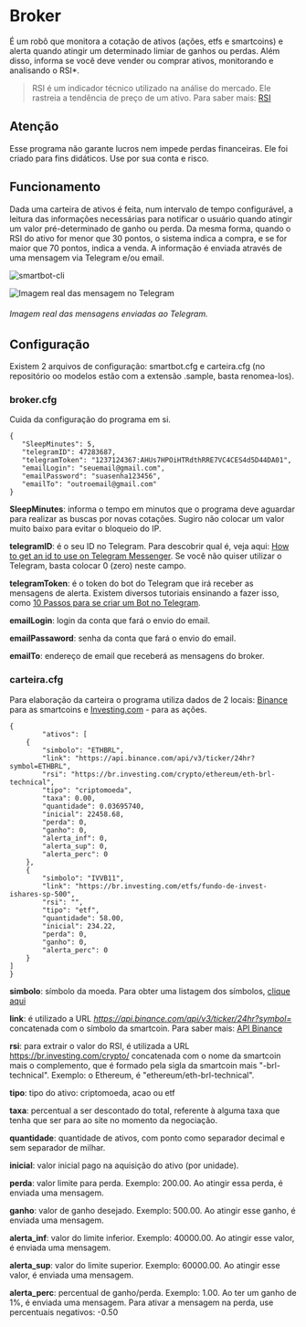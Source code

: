 # Broker
É um robô que monitora a cotação de ativos (ações, etfs e smartcoins) e alerta quando 
atingir um determinado limiar de ganhos ou perdas.  Além disso, informa se você deve 
vender ou comprar ativos, monitorando e analisando o RSI*.

> RSI é um indicador técnico utilizado na análise do mercado. Ele rastreia a tendência de 
> preço de um ativo. Para saber mais: [RSI](https://www.suno.com.br/artigos/rsi/)

## Atenção
Esse programa não garante lucros nem impede perdas financeiras. Ele foi criado para fins
didáticos. Use por sua conta e risco.

## Funcionamento
Dada uma carteira de ativos é feita, num intervalo de tempo configurável, a leitura das 
informações necessárias para notificar o usuário quando atingir um valor pré-determinado de 
ganho ou perda. Da mesma forma, quando o RSI do ativo for menor que 30 pontos, o sistema 
indica a compra, e se for maior que 70 pontos, indica a venda. A informação é enviada através
de uma mensagem via Telegram e/ou email.

![smartbot-cli](https://user-images.githubusercontent.com/12521070/190633097-2381e834-1fff-46c2-97fa-53ff3fb54f22.png)

![Imagem real das mensagem no Telegram](https://user-images.githubusercontent.com/12521070/190629524-eb12384a-a7c5-46b5-a2ea-a677533d1ab7.jpg)

###### Imagem real das mensagens enviadas ao Telegram.


## Configuração
Existem 2 arquivos de configuração: smartbot.cfg e carteira.cfg (no repositório oo modelos 
estão com a extensão .sample, basta renomea-los).

### broker.cfg
Cuida da configuração do programa em si.

    {  
       "SleepMinutes": 5,  
       "telegramID": 47283687,  
       "telegramToken": "1237124367:AHUs7HPOiHTRdthRRE7VC4CES4d5D44DA01",  
       "emailLogin": "seuemail@gmail.com",  
       "emailPassword": "suasenha123456",  
       "emailTo": "outroemail@gmail.com"  
    }
**SleepMinutes**: informa o tempo em minutos que o programa deve aguardar para realizar as
buscas por novas cotações. Sugiro não colocar um valor muito baixo para evitar o bloqueio 
do IP.

**telegramID**: é o seu ID no Telegram. Para descobrir qual é, veja aqui:
[How to get an id to use on Telegram Messenger](https://github.com/GabrielRF/telegram-id). 
Se você não quiser utilizar o Telegram, basta colocar 0 (zero) neste campo.

**telegramToken**: é o token do bot do Telegram que irá receber as mensagens de alerta.
Existem diversos tutoriais ensinando a fazer isso, como 
[10 Passos para se criar um Bot no Telegram](https://medium.com/tht-things-hackers-team/10-passos-para-se-criar-um-bot-no-telegram-3c1848e404c4).

**emailLogin**: login da conta que fará o envio do email.

**emailPassaword**: senha da conta que fará o envio do email.

**emailTo**: endereço de email que receberá as mensagens do broker.

### carteira.cfg
Para elaboração da carteira o programa utiliza dados de 2 locais: [Binance](https://www.binance.com/pt-BR) 
para as smartcoins e [Investing.com](https://br.investing.com/) - para as ações.

    {  
            "ativos": [
		{
			"simbolo": "ETHBRL",
			"link": "https://api.binance.com/api/v3/ticker/24hr?symbol=ETHBRL",
			"rsi": "https://br.investing.com/crypto/ethereum/eth-brl-technical",
			"tipo": "criptomoeda",
			"taxa": 0.00,
			"quantidade": 0.03695740,
			"inicial": 22458.68,
			"perda": 0,
			"ganho": 0,
			"alerta_inf": 0,
			"alerta_sup": 0,
			"alerta_perc": 0
		},			
		{
			"simbolo": "IVVB11",
			"link": "https://br.investing.com/etfs/fundo-de-invest-ishares-sp-500",
			"rsi": "",
			"tipo": "etf",
			"quantidade": 58.00,
			"inicial": 234.22,
			"perda": 0,
			"ganho": 0,
			"alerta_perc": 0
		}	
	]
    }

**simbolo**: símbolo da moeda. Para obter uma listagem dos símbolos, [clique aqui](https://www.binance.com/api/v3/ticker/price)

**link**: é utilizado a URL *https://api.binance.com/api/v3/ticker/24hr?symbol=*
concatenada com o símbolo da smartcoin. Para saber mais: [API Binance](https://binance-docs.github.io/apidocs/spot/en/#introduction)

**rsi**: para extrair o valor do RSI, é utilizada a URL https://br.investing.com/crypto/ 
concatenada com o nome da smartcoin mais o complemento, que é formado pela sigla da 
smartcoin mais "-brl-technical". Exemplo: o Ethereum, é "ethereum/eth-brl-technical".

**tipo**: tipo do ativo: criptomoeda, acao ou etf

**taxa**: percentual a ser descontado do total, referente à alguma taxa que tenha que ser
para ao site no momento da negociação.

**quantidade**: quantidade de ativos, com ponto como separador decimal e sem separador de 
milhar.

**inicial**: valor inicial pago na aquisição do ativo (por unidade).

**perda**: valor limite para perda. Exemplo: 200.00. Ao atingir essa perda, é enviada uma 
mensagem.

**ganho**: valor de ganho desejado. Exemplo: 500.00. Ao atingir esse ganho, é enviada uma
mensagem.

**alerta_inf**: valor do limite inferior. Exemplo: 40000.00. Ao atingir esse valor, é 
enviada uma mensagem.  

**alerta_sup**: valor do limite superior. Exemplo: 60000.00. Ao atingir esse valor, é
enviada uma mensagem.

**alerta_perc**: percentual de ganho/perda. Exemplo: 1.00. Ao ter um ganho de 1%, é enviada 
uma mensagem. Para ativar a mensagem na perda, use percentuais negativos: -0.50

